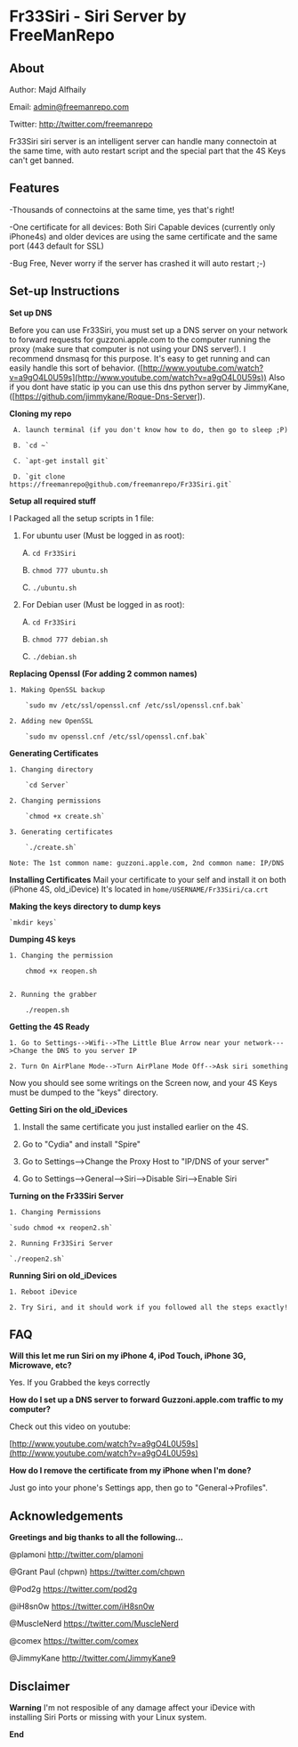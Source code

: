 Fr33Siri - Siri Server by FreeManRepo
==========

About
-----

Author: Majd Alfhaily

Email: admin@freemanrepo.com

Twitter: http://twitter.com/freemanrepo

Fr33Siri siri server is an intelligent server can handle many connectoin at the same time, with auto restart script and the special part that the 4S Keys can't get banned.


Features
--------------------
-Thousands of connectoins at the same time, yes that's right!

-One certificate for all devices: Both Siri Capable devices (currently only iPhone4s) and older devices are using the same certificate and the same port (443 default for SSL)

-Bug Free, Never worry if the server has crashed it will auto restart ;-) 

Set-up Instructions
-------------------


**Set up DNS**

Before you can use Fr33Siri, you must set up a DNS server on your network to forward requests for guzzoni.apple.com to the computer running the proxy (make sure that computer is not using your DNS server!). I recommend dnsmasq for this purpose. It's easy to get running and can easily handle this sort of behavior. ([http://www.youtube.com/watch?v=a9gO4L0U59s](http://www.youtube.com/watch?v=a9gO4L0U59s))
Also if you dont have static ip you can use this dns python server by JimmyKane, ([https://github.com/jimmykane/Roque-Dns-Server]).


**Cloning my repo**
	
     A. launch terminal (if you don't know how to do, then go to sleep ;P)
    
     B. `cd ~`
	
     C. `apt-get install git`
	
     D. `git clone https://freemanrepo@github.com/freemanrepo/Fr33Siri.git`

**Setup all required stuff**

I Packaged all the setup scripts in 1 file:

1. For ubuntu user (Must be logged in as root):

	A.  `cd Fr33Siri`

	B.	`chmod 777 ubuntu.sh`  

	C.	`./ubuntu.sh`  	

2. For Debian user (Must be logged in as root):   

	A.  `cd Fr33Siri`

	B.	`chmod 777 debian.sh`  

	C.	`./debian.sh` 


**Replacing Openssl (For adding 2 common names)** 

    1. Making OpenSSL backup
    
        `sudo mv /etc/ssl/openssl.cnf /etc/ssl/openssl.cnf.bak`

    2. Adding new OpenSSL

        `sudo mv openssl.cnf /etc/ssl/openssl.cnf.bak`


**Generating Certificates**
    
	1. Changing directory

        `cd Server`

    2. Changing permissions

        `chmod +x create.sh`

    3. Generating certificates

        `./create.sh`
    
    Note: The 1st common name: guzzoni.apple.com, 2nd common name: IP/DNS 

	
**Installing Certificates**
       Mail your certificate to your self and install it on both (iPhone 4S, old_iDevice)
	It's located in  `home/USERNAME/Fr33Siri/ca.crt`

	
**Making the keys directory to dump keys**

	`mkdir keys`  


**Dumping 4S keys**

    1. Changing the permission

        chmod +x reopen.sh
		

    2. Running the grabber

        ./reopen.sh
		

**Getting the 4S Ready**

    1. Go to Settings-->Wifi-->The Little Blue Arrow near your network--->Change the DNS to you server IP
	
	2. Turn On AirPlane Mode-->Turn AirPlane Mode Off-->Ask siri something
	
Now you should see some writings on the Screen now, and your 4S Keys must be dumped to the "keys" directory.


**Getting Siri on the old_iDevices**

   1. Install the same certificate you just installed earlier on the 4S.
   
   2. Go to "Cydia" and install "Spire" 

   3. Go to Settings-->Change the Proxy Host to "IP/DNS of your server"
   
   4. Go to Settings-->General-->Siri-->Disable Siri-->Enable Siri


**Turning on the Fr33Siri Server**

    1. Changing Permissions
    
    `sudo chmod +x reopen2.sh`

	2. Running Fr33Siri Server

    `./reopen2.sh`


**Running Siri on old_iDevices**

    1. Reboot iDevice
	
	2. Try Siri, and it should work if you followed all the steps exactly!
	
	
	
FAQ
---

**Will this let me run Siri on my iPhone 4, iPod Touch, iPhone 3G, Microwave, etc?**

Yes. If you Grabbed the keys correctly

**How do I set up a DNS server to forward Guzzoni.apple.com traffic to my computer?**

Check out this video on youtube: 

[http://www.youtube.com/watch?v=a9gO4L0U59s](http://www.youtube.com/watch?v=a9gO4L0U59s)


**How do I remove the certificate from my iPhone when I'm done?**

Just go into your phone's Settings app, then go to "General->Profiles".


Acknowledgements
---------------

**Greetings and big thanks to all the following...**

  @plamoni http://twitter.com/plamoni

  @Grant Paul (chpwn) https://twitter.com/chpwn

  @Pod2g https://twitter.com/pod2g

  @iH8sn0w https://twitter.com/iH8sn0w

  @MuscleNerd https://twitter.com/MuscleNerd 

  @comex https://twitter.com/comex
  
  @JimmyKane http://twitter.com/JimmyKane9

Disclaimer
----------

**Warning**
I'm not resposible of any damage affect your iDevice with installing Siri Ports or missing with your Linux system.

**End**

